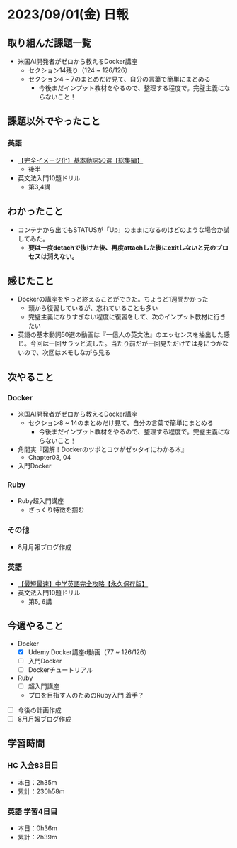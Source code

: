 # 2023/09/01(金) 日報

## 取り組んだ課題一覧

- 米国AI開発者がゼロから教えるDocker講座
  - セクション14残り（124 ~ 126/126）
  - セクション4 ~ 7のまとめだけ見て、自分の言葉で簡単にまとめる
    - 今後まだインプット教材をやるので、整理する程度で。完璧主義にならないこと！

## 課題以外でやったこと

### 英語

- [【完全イメージ化】基本動詞50選【総集編】](https://youtu.be/Sart2hfZgx0?si=w6P4qex_2ne-G7uZ)
  - 後半
- 英文法入門10題ドリル
  - 第3,4講

## わかったこと

- コンテナから出てもSTATUSが「Up」のままになるのはどのような場合か試してみた。  
  - **要は一度detachで抜けた後、再度attachした後にexitしないと元のプロセスは消えない。**

## 感じたこと

- Dockerの講座をやっと終えることができた。ちょうど1週間かかった
  - 頭から復習しているが、忘れていることも多い
  - 完璧主義になりすぎない程度に復習をして、次のインプット教材に行きたい
- 英語の基本動詞50選の動画は『一億人の英文法』のエッセンスを抽出した感じ。今回は一回サラッと流した。当たり前だが一回見ただけでは身につかないので、次回はメモしながら見る

## 次やること

### Docker

- 米国AI開発者がゼロから教えるDocker講座
  - セクション8 ~ 14のまとめだけ見て、自分の言葉で簡単にまとめる
    - 今後まだインプット教材をやるので、整理する程度で。完璧主義にならないこと！
- 角間実『図解！Dockerのツボとコツがゼッタイにわかる本』
  - Chapter03, 04
- 入門Docker

### Ruby

- Ruby超入門講座
  - ざっくり特徴を掴む

### その他

- 8月月報ブログ作成

### 英語

- [【最短最速】中学英語完全攻略【永久保存版】](https://youtu.be/-d-CgIl1ce4?si=zrok9COv967OIJQ7)
- 英文法入門10題ドリル
  - 第5, 6講

## 今週やること

- Docker
  - [x] Udemy Docker講座d動画（77 ~ 126/126）
  - [ ] 入門Docker
  - [ ] Dockerチュートリアル
- Ruby
  - [ ] 超入門講座
  - プロを目指す人のためのRuby入門 着手？
- [ ] 今後の計画作成
- [ ] 8月月報ブログ作成

## 学習時間

### HC 入会83日目

- 本日：2h35m
- 累計：230h58m

### 英語 学習4日目

- 本日：0h36m
- 累計：2h39m
